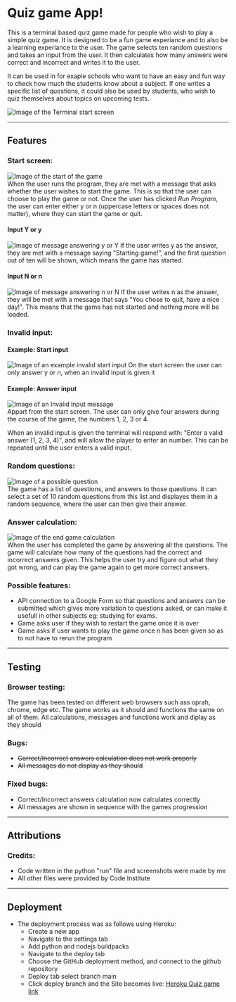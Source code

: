 # Quiz game App!

This is a terminal based quiz game made for people who wish to play a simple quiz game. It is designed to be a fun game experiance and to also be a learning experiance to the user. The game selects ten random questions and takes an input from the user. It then calculates how many answers were correct and incorrect and writes it to the user.

It can be used in for exaple schools who want to have an easy and fun way to check how much the students know about a subject. If one writes a specific list of questions, it could also be used by students, who wish to quiz themselves about topics on upcoming tests.

![Image of the Terminal start screen](screenshots/start.png)  

----------

## Features

### Start screen:
![Image of the start of the game](screenshots/start.png)  
When the user runs the program, they are met with a message that asks whether the user wishes to start the game. This is so that the user can choose to play the game or not. Once the user has clicked _Run Program_, the user can enter either y or n (uppercase letters or spaces does not matter), where they can start the game or quit.

#### Input Y or y

![Image of message answering y or Y](screenshots/valid_start1.png)
If the user writes y as the answer, they are met with a message saying "Starting game!", and the first question out of ten will be shown, which means the game has started.

#### Input N or n

![Image of message answering n or N](screenshots/valid_start2.png)
If the user writes n as the answer, they will be met with a message that says "You chose to quit, have a nice day!". This means that the game has not started and nothing more will be loaded.

### Invalid input:

#### Example: Start input

![Image of an example invalid start input](screenshots/invalid-start.png)
On the start screen the user can only answer y or n, when an invalid input is given it

#### Example: Answer input

![Image of an Invalid input message](screenshots/invalid_input.png)  
Appart from the start screen. The user can only give four answers during the course of the game, the numbers 1, 2, 3 or 4.

When an invalid input is given the terminal will respond with: "Enter a valid answer (1, 2, 3, 4)", and will allow the player to enter an number. This can be repeated until the user enters a valid input.

### Random questions:

![Image of a possible question](screenshots/ex_question.png)  
The game has a list of questions, and answers to those questions. It can select a set of 10 random questions from this list and displayes them in a random sequence, where the user can then give their answer.

### Answer calculation:

![Image of the end game calculation](screenshots/calculation.png)  
When the user has completed the game by answering all the questions. The game will calculate how many of the questions had the correct and incorrect answers given. This helps the user try and figure out what they got wrong, and can play the game again to get more correct answers.

### Possible features:

* API connection to a Google Form so that questions and answers can be submitted which gives more variation to questions asked, or can make it usefull in other subjects eg: studying for exams.
* Game asks user if they wish to restart the game once it is over
* Game asks if user wants to play the game once n has been given so as to not have to rerun the program

----------

## Testing

### Browser testing:

The game has been tested on different web browsers such ass oprah, chrome, edge etc. The game works as it should and functions the same on all of them. All calculations, messages and functions work and diplay as they should

### Bugs:

* ~~Correct/Incorrect answers calculation does not work properly~~
* ~~All messages do not display as they should~~

### Fixed bugs:

* Correct/Incorrect answers calculation now calculates correctly
* All messages are shown in sequence with the games progression

----------

## Attributions

### Credits:

* Code written in the python "run" file and screenshots were made by me
* All other files were provided by Code Institute

----------

## Deployment

* The deployment process was as follows using Heroku:
  * Create a new app
  * Navigate to the settings tab
  * Add python and nodejs buildpacks
  * Navigate to the deploy tab
  * Choose the GitHub deployment method, and connect to the github repository
  * Deploy tab select branch main
  * Click deploy branch and the Site becomes live: [Heroku Quiz game link](https://my-python-quiz-game-01ad349deb74.herokuapp.com)